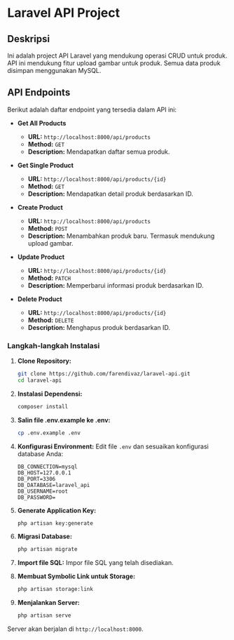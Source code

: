 # Laravel API Project

## Deskripsi
Ini adalah project API Laravel yang mendukung operasi CRUD untuk produk. API ini mendukung fitur upload gambar untuk produk. Semua data produk disimpan menggunakan MySQL.

## API Endpoints
Berikut adalah daftar endpoint yang tersedia dalam API ini:

- **Get All Products**
  - **URL:** `http://localhost:8000/api/products`
  - **Method:** `GET`
  - **Description:** Mendapatkan daftar semua produk.

- **Get Single Product**
  - **URL:** `http://localhost:8000/api/products/{id}`
  - **Method:** `GET`
  - **Description:** Mendapatkan detail produk berdasarkan ID.

- **Create Product**
  - **URL:** `http://localhost:8000/api/products`
  - **Method:** `POST`
  - **Description:** Menambahkan produk baru. Termasuk mendukung upload gambar.

- **Update Product**
  - **URL:** `http://localhost:8000/api/products/{id}`
  - **Method:** `PATCH`
  - **Description:** Memperbarui informasi produk berdasarkan ID.

- **Delete Product**
  - **URL:** `http://localhost:8000/api/products/{id}`
  - **Method:** `DELETE`
  - **Description:** Menghapus produk berdasarkan ID.



### Langkah-langkah Instalasi

1. **Clone Repository:**
   ```bash
   git clone https://github.com/farendivaz/laravel-api.git
   cd laravel-api
   ```

2. **Instalasi Dependensi:**
   ```bash
   composer install
   ```

3. **Salin file .env.example ke .env:**
   ```bash
   cp .env.example .env
   ```

4. **Konfigurasi Environment:**
   Edit file `.env` dan sesuaikan konfigurasi database Anda:
   ```env
   DB_CONNECTION=mysql
   DB_HOST=127.0.0.1
   DB_PORT=3306
   DB_DATABASE=laravel_api
   DB_USERNAME=root
   DB_PASSWORD=
   ```

5. **Generate Application Key:**
   ```bash
   php artisan key:generate
   ```

6. **Migrasi Database:**
   ```bash
   php artisan migrate
   ```

7. **Import file SQL:**
   Impor file SQL yang telah disediakan.

8. **Membuat Symbolic Link untuk Storage:**
   ```bash
   php artisan storage:link
   ```

9. **Menjalankan Server:**
   ```bash
   php artisan serve
   ```

Server akan berjalan di `http://localhost:8000`.
